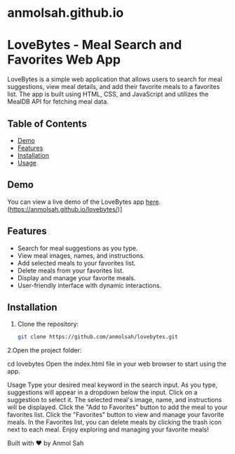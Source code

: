 
# anmolsah.github.io
# LoveBytes - Meal Search and Favorites Web App

LoveBytes is a simple web application that allows users to search for meal suggestions, view meal details, and add their favorite meals to a favorites list. The app is built using HTML, CSS, and JavaScript and utilizes the MealDB API for fetching meal data.

## Table of Contents

- [Demo](#demo)
- [Features](#features)
- [Installation](#installation)
- [Usage](#usage)

## Demo

You can view a live demo of the LoveBytes app [here](#). (https://anmolsah.github.io/lovebytes/)]

## Features

- Search for meal suggestions as you type.
- View meal images, names, and instructions.
- Add selected meals to your favorites list.
- Delete meals from your favorites list.
- Display and manage your favorite meals.
- User-friendly interface with dynamic interactions.

## Installation

1. Clone the repository:

   ```bash
   git clone https://github.com/anmolsah/lovebytes.git

2.Open the project folder:

cd lovebytes
Open the index.html file in your web browser to start using the app.

Usage
Type your desired meal keyword in the search input.
As you type, suggestions will appear in a dropdown below the input.
Click on a suggestion to select it.
The selected meal's image, name, and instructions will be displayed.
Click the "Add to Favorites" button to add the meal to your favorites list.
Click the "Favorites" button to view and manage your favorite meals.
In the Favorites list, you can delete meals by clicking the trash icon next to each meal.
Enjoy exploring and managing your favorite meals!


Built with ❤️ by Anmol Sah


